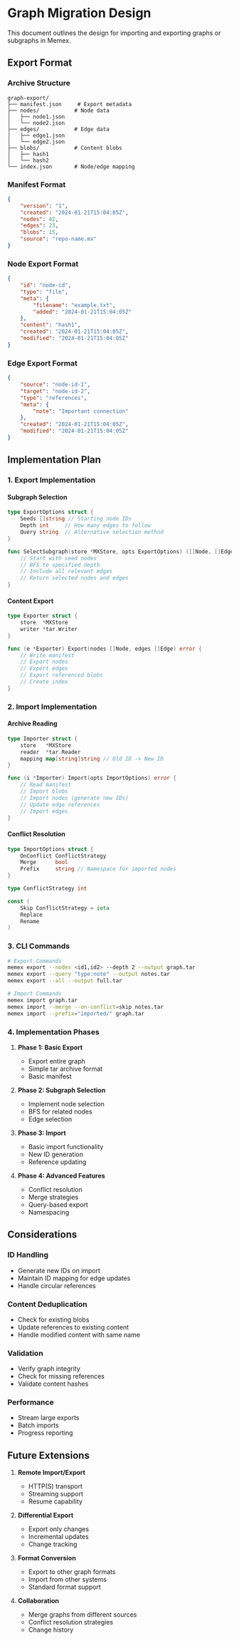 # Graph Migration Design

This document outlines the design for importing and exporting graphs or subgraphs in Memex.

## Export Format

### Archive Structure
```
graph-export/
├── manifest.json     # Export metadata
├── nodes/           # Node data
│   ├── node1.json
│   └── node2.json
├── edges/           # Edge data
│   ├── edge1.json
│   └── edge2.json
├── blobs/           # Content blobs
│   ├── hash1
│   └── hash2
└── index.json       # Node/edge mapping
```

### Manifest Format
```json
{
    "version": "1",
    "created": "2024-01-21T15:04:05Z",
    "nodes": 42,
    "edges": 23,
    "blobs": 15,
    "source": "repo-name.mx"
}
```

### Node Export Format
```json
{
    "id": "node-id",
    "type": "file",
    "meta": {
        "filename": "example.txt",
        "added": "2024-01-21T15:04:05Z"
    },
    "content": "hash1",
    "created": "2024-01-21T15:04:05Z",
    "modified": "2024-01-21T15:04:05Z"
}
```

### Edge Export Format
```json
{
    "source": "node-id-1",
    "target": "node-id-2",
    "type": "references",
    "meta": {
        "note": "Important connection"
    },
    "created": "2024-01-21T15:04:05Z",
    "modified": "2024-01-21T15:04:05Z"
}
```

## Implementation Plan

### 1. Export Implementation

#### Subgraph Selection
```go
type ExportOptions struct {
    Seeds []string // Starting node IDs
    Depth int     // How many edges to follow
    Query string  // Alternative selection method
}

func SelectSubgraph(store *MXStore, opts ExportOptions) ([]Node, []Edge, error) {
    // Start with seed nodes
    // BFS to specified depth
    // Include all relevant edges
    // Return selected nodes and edges
}
```

#### Content Export
```go
type Exporter struct {
    store  *MXStore
    writer *tar.Writer
}

func (e *Exporter) Export(nodes []Node, edges []Edge) error {
    // Write manifest
    // Export nodes
    // Export edges
    // Export referenced blobs
    // Create index
}
```

### 2. Import Implementation

#### Archive Reading
```go
type Importer struct {
    store   *MXStore
    reader  *tar.Reader
    mapping map[string]string // Old ID -> New ID
}

func (i *Importer) Import(opts ImportOptions) error {
    // Read manifest
    // Import blobs
    // Import nodes (generate new IDs)
    // Update edge references
    // Import edges
}
```

#### Conflict Resolution
```go
type ImportOptions struct {
    OnConflict ConflictStrategy
    Merge      bool
    Prefix     string // Namespace for imported nodes
}

type ConflictStrategy int

const (
    Skip ConflictStrategy = iota
    Replace
    Rename
)
```

### 3. CLI Commands

```bash
# Export Commands
memex export --nodes <id1,id2> --depth 2 --output graph.tar
memex export --query "type:note" --output notes.tar
memex export --all --output full.tar

# Import Commands
memex import graph.tar
memex import --merge --on-conflict=skip notes.tar
memex import --prefix="imported/" graph.tar
```

### 4. Implementation Phases

1. **Phase 1: Basic Export**
   - Export entire graph
   - Simple tar archive format
   - Basic manifest

2. **Phase 2: Subgraph Selection**
   - Implement node selection
   - BFS for related nodes
   - Edge selection

3. **Phase 3: Import**
   - Basic import functionality
   - New ID generation
   - Reference updating

4. **Phase 4: Advanced Features**
   - Conflict resolution
   - Merge strategies
   - Query-based export
   - Namespacing

## Considerations

### ID Handling
- Generate new IDs on import
- Maintain ID mapping for edge updates
- Handle circular references

### Content Deduplication
- Check for existing blobs
- Update references to existing content
- Handle modified content with same name

### Validation
- Verify graph integrity
- Check for missing references
- Validate content hashes

### Performance
- Stream large exports
- Batch imports
- Progress reporting

## Future Extensions

1. **Remote Import/Export**
   - HTTP(S) transport
   - Streaming support
   - Resume capability

2. **Differential Export**
   - Export only changes
   - Incremental updates
   - Change tracking

3. **Format Conversion**
   - Export to other graph formats
   - Import from other systems
   - Standard format support

4. **Collaboration**
   - Merge graphs from different sources
   - Conflict resolution strategies
   - Change history
